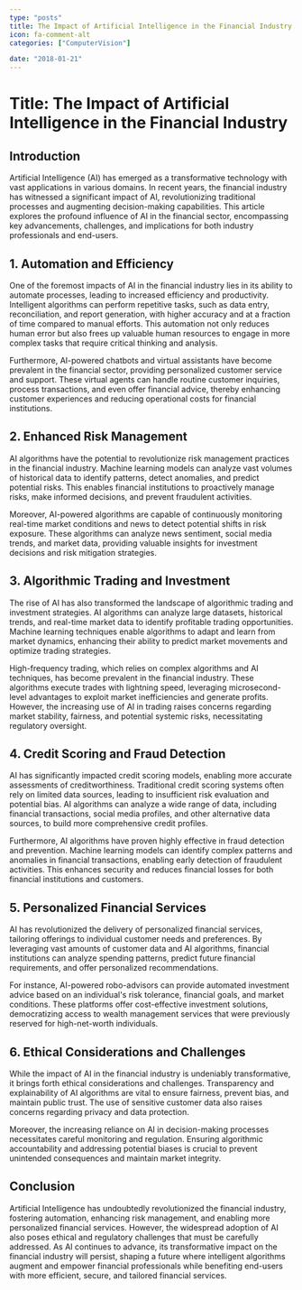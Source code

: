 ```yaml
---
type: "posts"
title: The Impact of Artificial Intelligence in the Financial Industry
icon: fa-comment-alt
categories: ["ComputerVision"]

date: "2018-01-21"
---
```




# Title: The Impact of Artificial Intelligence in the Financial Industry

## Introduction

Artificial Intelligence (AI) has emerged as a transformative technology with vast applications in various domains. In recent years, the financial industry has witnessed a significant impact of AI, revolutionizing traditional processes and augmenting decision-making capabilities. This article explores the profound influence of AI in the financial sector, encompassing key advancements, challenges, and implications for both industry professionals and end-users.

## 1. Automation and Efficiency

One of the foremost impacts of AI in the financial industry lies in its ability to automate processes, leading to increased efficiency and productivity. Intelligent algorithms can perform repetitive tasks, such as data entry, reconciliation, and report generation, with higher accuracy and at a fraction of time compared to manual efforts. This automation not only reduces human error but also frees up valuable human resources to engage in more complex tasks that require critical thinking and analysis.

Furthermore, AI-powered chatbots and virtual assistants have become prevalent in the financial sector, providing personalized customer service and support. These virtual agents can handle routine customer inquiries, process transactions, and even offer financial advice, thereby enhancing customer experiences and reducing operational costs for financial institutions.

## 2. Enhanced Risk Management

AI algorithms have the potential to revolutionize risk management practices in the financial industry. Machine learning models can analyze vast volumes of historical data to identify patterns, detect anomalies, and predict potential risks. This enables financial institutions to proactively manage risks, make informed decisions, and prevent fraudulent activities.

Moreover, AI-powered algorithms are capable of continuously monitoring real-time market conditions and news to detect potential shifts in risk exposure. These algorithms can analyze news sentiment, social media trends, and market data, providing valuable insights for investment decisions and risk mitigation strategies.

## 3. Algorithmic Trading and Investment

The rise of AI has also transformed the landscape of algorithmic trading and investment strategies. AI algorithms can analyze large datasets, historical trends, and real-time market data to identify profitable trading opportunities. Machine learning techniques enable algorithms to adapt and learn from market dynamics, enhancing their ability to predict market movements and optimize trading strategies.

High-frequency trading, which relies on complex algorithms and AI techniques, has become prevalent in the financial industry. These algorithms execute trades with lightning speed, leveraging microsecond-level advantages to exploit market inefficiencies and generate profits. However, the increasing use of AI in trading raises concerns regarding market stability, fairness, and potential systemic risks, necessitating regulatory oversight.

## 4. Credit Scoring and Fraud Detection

AI has significantly impacted credit scoring models, enabling more accurate assessments of creditworthiness. Traditional credit scoring systems often rely on limited data sources, leading to insufficient risk evaluation and potential bias. AI algorithms can analyze a wide range of data, including financial transactions, social media profiles, and other alternative data sources, to build more comprehensive credit profiles.

Furthermore, AI algorithms have proven highly effective in fraud detection and prevention. Machine learning models can identify complex patterns and anomalies in financial transactions, enabling early detection of fraudulent activities. This enhances security and reduces financial losses for both financial institutions and customers.

## 5. Personalized Financial Services

AI has revolutionized the delivery of personalized financial services, tailoring offerings to individual customer needs and preferences. By leveraging vast amounts of customer data and AI algorithms, financial institutions can analyze spending patterns, predict future financial requirements, and offer personalized recommendations.

For instance, AI-powered robo-advisors can provide automated investment advice based on an individual's risk tolerance, financial goals, and market conditions. These platforms offer cost-effective investment solutions, democratizing access to wealth management services that were previously reserved for high-net-worth individuals.

## 6. Ethical Considerations and Challenges

While the impact of AI in the financial industry is undeniably transformative, it brings forth ethical considerations and challenges. Transparency and explainability of AI algorithms are vital to ensure fairness, prevent bias, and maintain public trust. The use of sensitive customer data also raises concerns regarding privacy and data protection.

Moreover, the increasing reliance on AI in decision-making processes necessitates careful monitoring and regulation. Ensuring algorithmic accountability and addressing potential biases is crucial to prevent unintended consequences and maintain market integrity.

## Conclusion

Artificial Intelligence has undoubtedly revolutionized the financial industry, fostering automation, enhancing risk management, and enabling more personalized financial services. However, the widespread adoption of AI also poses ethical and regulatory challenges that must be carefully addressed. As AI continues to advance, its transformative impact on the financial industry will persist, shaping a future where intelligent algorithms augment and empower financial professionals while benefiting end-users with more efficient, secure, and tailored financial services.